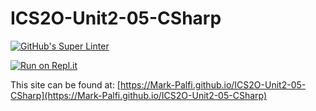 # ICS2O-Unit2-05-CSharp

[![GitHub's Super Linter](https://github.com/Mark-Palfi/ICS2O-Unit2-05-CSharp/workflows/GitHub's%20Super%20Linter/badge.svg)](https://github.com/Mark-Palfi/ICS2O-Unit2-05-CSharp/actions)

[![Run on Repl.it](https://repl.it/badge/github/Mark-Palfi/ICS2O-Unit2-05-CSharp)](https://repl.it/github/Mark-Palfi/ICS2O-Unit2-05-CSharp)

This site can be found at: [https://Mark-Palfi.github.io/ICS2O-Unit2-05-CSharp](https://Mark-Palfi.github.io/ICS2O-Unit2-05-CSharp)
